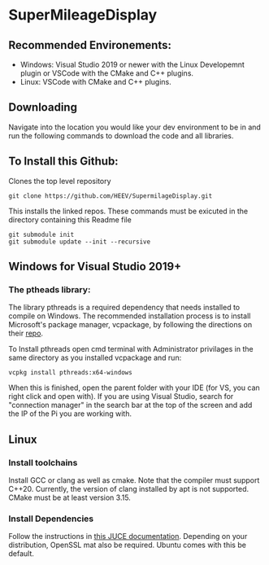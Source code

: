 # SuperMileageDisplay

## Recommended Environements:
- Windows: Visual Studio 2019 or newer with the Linux Developemnt plugin or VSCode with the CMake and C++ plugins.
- Linux: VSCode with CMake and C++ plugins.

## Downloading
Navigate into the location you would like your dev environment to be in and run the following commands to download the code and all libraries. 

## To Install this Github:
Clones the top level repository
```
git clone https://github.com/HEEV/SupermilageDisplay.git
```

This installs the linked repos. These commands must be exicuted in the directory containing this Readme file 
```
git submodule init
git submodule update --init --recursive
```

## Windows for Visual Studio 2019+
### The ptheads library:
The library pthreads is a required dependency that needs installed to compile on Windows. The recommended installation process is to install Microsoft's package manager, vcpackage, by following the directions on their [repo](https://github.com/Microsoft/vcpkg?msclkid=4263e668a79411ec8c22e54abcc67492&adlt=strict&toWww=1&redig=049C95C4D5C342F6BE12D46767C03E61).

To Install pthreads open cmd terminal with Administrator privilages in the same directory as you installed vcpackage and run:
```
vcpkg install pthreads:x64-windows
```
 When this is finished, open the parent folder with your IDE (for VS, you can right click and open with). If you are using Visual Studio, search for "connection manager" in the search bar at the top of the screen and add the IP of the Pi you are working with.
 
 ## Linux
 ### Install toolchains
 Install GCC or clang as well as cmake. Note that the compiler must support C++20. Currently, the version of clang installed by apt is not supported. CMake must be at least version 3.15.
 ### Install Dependencies
 Follow the instructions in [this JUCE documentation](https://github.com/juce-framework/JUCE/blob/master/docs/Linux%20Dependencies.md). Depending on your distribution, OpenSSL mat also be required. Ubuntu comes with this be default.
 
